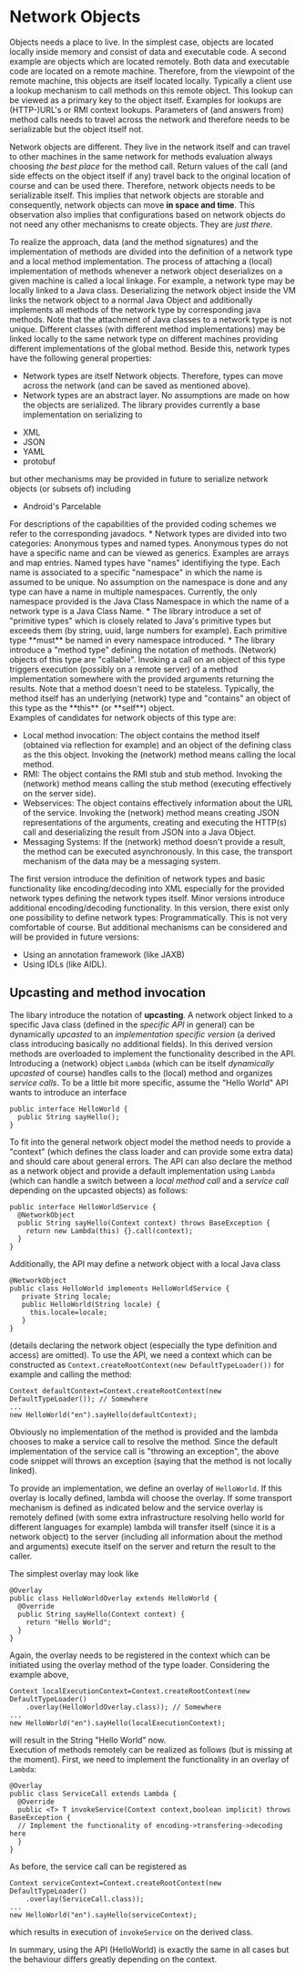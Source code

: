 # Network Objects

Objects needs a place to live. In the simplest case, objects are
located locally inside memory and consist of data and executable
code. A second example are objects which are located remotely. Both data and executable code are located on a remote machine.
Therefore, from the viewpoint of the remote machine, this objects are itself located locally. Typically a client use a
lookup mechanism to call methods on this remote object. This lookup can be viewed as a primary key to the object itself. Examples for lookups are (HTTP-)URL's or RMI context lookups.
Parameters of (and answers from) method calls needs to travel across the network and therefore needs to be serializable but the object itself not.

Network objects are different. They live in the network itself and can travel to other machines in the same network for methods evaluation always choosing *the best place* for the method call. Return values of the call (and side effects on the object itself if any) travel back to the original location of course and can be used there.
Therefore, network objects needs to be serializable itself. This implies that network objects are storable and consequently, network objects can move **in space and time**. This observation also implies that configurations based on network objects do not need any other mechanisms to create objects. They are *just there*.

To realize the approach, data (and the method signatures) and the implementation of methods are divided into the definition of a network type and a local method implementation. The process of attaching a (local) implementation of methods whenever a network object deserializes on a given machine is called a local linkage. For example, a network type may be locally linked to a Java class. Deserializing the network object inside the VM links the network object to a normal Java Object and additionally implements all methods of the network type by corresponding java methods. Note that the attachment of Java classes to a network type is not unique. Different classes (with different method implementations) may be linked locally to the same network type on different machines providing different implementations of the global method. Beside this, network types have the following general properties:

* Network types are itself Network objects. Therefore, types can move across the network (and can be saved as mentioned above).
* Network types are an abstract layer. No assumptions are made on how the objects are serialized. The library provides currently a base implementation on serializing to
<ul>
<li>XML
<li>JSON
<li>YAML
<li>protobuf
</ul>
but other mechanisms may be provided in future to serialize network objects (or subsets of) including
<ul>
<li>Android's Parcelable
</ul>
For descriptions of the capabilities of the provided coding schemes we refer to the corresponding javadocs.
* Network types are divided into two categories: Anonymous types and named types. Anonymous types do not have a specific name and can be viewed as generics. Examples are arrays and map entries. Named types have "names" identifiying the type. Each name is associated to a specific "namespace" in which the name is assumed to be unique. No assumption on the namespace is done and any type can have a name in multiple namespaces. Currently, the only namespace provided is the Java Class Namespace in which the name of a network type is a Java Class Name.
* The library introduce a set of "primitive types" which is closely related to Java's primitive types but exceeds them (by string, uuid, large numbers for example). Each primitive type **must** be named in every namespace introduced.
* The library introduce a "method type" defining the notation of methods. (Network) objects of this type are "callable". Invoking a call on an object of this type triggers execution (possibly on a remote server) of a method implementation somewhere with the provided arguments returning the results. Note that a method doesn't need to be stateless. Typically, the method itself has an underlying (network) type and "contains" an 
object of this type as the **this** (or **self**) object.
<br>Examples of candidates for network objects of this type are:
<ul>
<li>Local method invocation: The object contains the method itself (obtained via reflection for example) and an object of the defining class as
the this object. Invoking the (network) method means calling the local method.
<li>RMI: The object contains the RMI stub and stub method. Invoking the (network) method means calling the stub method (executing effectively on
the server side).
<li>Webservices: The object contains effectively information about the URL of the service. Invoking the (network) method means creating JSON representations of the arguments, creating and executing the HTTP(s) call and deserializing the result from JSON into a Java Object.
<li>Messaging Systems: If the (network) method doesn't provide a result, the method can be executed asynchronously. In this case, the transport
mechanism of the data may be a messaging system.
</ul>

<p>
The first version introduce the definition of network types and basic functionality like encoding/decoding into XML especially for the provided network types defining the network types itself. Minor versions introduce additional encoding/decoding functionality. In this version, there exist only one possibility to define network types: Programmatically. This is not very comfortable of course. But additional mechanisms can be
considered and will be provided in future versions:

* Using an annotation framework (like JAXB)
* Using IDLs (like AIDL).

## Upcasting and method invocation

The libary introduce the notation of **upcasting**. A network object linked to a specific Java class (defined in the *specific API* in general) can be dynamically *upcasted* to an *implementation specific version* (a derived class introducing basically no additional fields). In this derived version methods are overloaded to implement the functionality described in the API. Introducing a (network) object `Lambda` (which can be itself *dynamically upcasted* of course) handles calls to the (local) method and organizes *service calls*. To be a little
bit more specific, assume the "Hello World" API wants to introduce an interface

    public interface HelloWorld {
      public String sayHello();
    }

To fit into the general network object model the method needs to provide a "context" (which defines the class loader and can provide some extra data) and should care about general errors. The API can also declare the method as a network object and provide a default implementation using `Lambda` (which can handle a switch between a *local method call* and a *service call* depending on the upcasted objects) as follows:

    public interface HelloWorldService {
      @NetworkObject
      public String sayHello(Context context) throws BaseException {
        return new Lambda(this) {}.call(context);
      }
    }

Additionally, the API may define a network object with a local Java class

    @NetworkObject
    public class HelloWorld implements HelloWorldService {
	   private String locale;
	   public HelloWorld(String locale) {
	     this.locale=locale;
	   }
    }

(details declaring the network object (especially the type definition and access) are omitted). To use the API, we need a context which can be constructed as ``Context.createRootContext(new DefaultTypeLoader())`` for example and calling the method:

    Context defaultContext=Context.createRootContext(new DefaultTypeLoader()); // Somewhere
    ...
    new HelloWorld("en").sayHello(defaultContext);

Obviously no implementation of the method is provided and the lambda chooses to make a service call to resolve the method. Since the default implementation of the service call is "throwing an exception", the above code snippet will throws an exception (saying that the method is not locally linked).

To provide an implementation, we define an overlay of ``HelloWorld``. If this overlay is locally defined, lambda will choose the overlay. If some transport mechanism is defined as indicated below and the service overlay is remotely defined (with some extra infrastructure resolving hello world for different languages for example) lambda will transfer itself (since it is a network object) to the server (including all information about the method and arguments) execute itself on the server and return the result to the caller.

The simplest overlay may look like

    @Overlay
    public class HelloWorldOverlay extends HelloWorld {
      @Override
      public String sayHello(Context context) {
        return "Hello World";
      }
    }

Again, the overlay needs to be registered in the context which can be initiated using the overlay method of the type loader. Considering the example above,

    Context localExecutionContext=Context.createRootContext(new DefaultTypeLoader()
        .overlay(HelloWorldOverlay.class)); // Somewhere
    ...
    new HelloWorld("en").sayHello(localExecutionContext);

will result in the String "Hello World" now.
<br>Execution of methods remotely can be realized as follows (but is missing at the moment). First, we need to implement the functionality in an overlay of ``Lambda``:

    @Overlay
    public class ServiceCall extends Lambda {
      @Override
      public <T> T invokeService(Context context,boolean implicit) throws BaseException {
      // Implement the functionality of encoding->transfering->decoding here
      }
    }

As before, the service call can be registered as 

    Context serviceContext=Context.createRootContext(new DefaultTypeLoader()
        .overlay(ServiceCall.class));
    ...
    new HelloWorld("en").sayHello(serviceContext);

which results in execution of ``invokeService`` on the derived class. 
<p>In summary, using the API (HelloWorld) is exactly the same in all cases but the behaviour differs greatly depending on the context.
